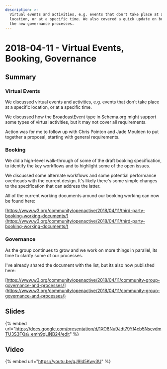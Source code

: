 ```yaml
---
description: >-
  Virtual events and activities, e.g. events that don't take place at a specific
  location, or at a specific time. We also covered a quick update on booking and
  the new governance processes.
---
```


# 2018-04-11 - Virtual Events, Booking, Governance

## Summary

### Virtual Events

We discussed virtual events and activities, e.g. events that don't take place at a specific location, or at a specific time.

We discussed how the BroadcastEvent type in Schema.org might support some types of virtual activities, but it may not cover all requirements.

Action was for me to follow up with Chris Pointon and Jade Moulden to put together a proposal, starting with general requirements.

### Booking

We did a high-level walk-through of some of the draft booking specification, to identify the key workflows and to highlight some of the open issues.

We discussed some alternate workflows and some potential performance overheads with the current design. It's likely there's some simple changes to the specification that can address the latter.

All of the current working documents around our booking working can now be found here:

[https://www.w3.org/community/openactive/2018/04/11/third-party-booking-working-documents/](https://www.w3.org/community/openactive/2018/04/11/third-party-booking-working-documents/)

### Governance

As the group continues to grow and we work on more things in parallel, its time to clarify some of our processes.

I've already shared the document with the list, but its also now published here:

[https://www.w3.org/community/openactive/2018/04/11/community-group-governance-and-processes/](https://www.w3.org/community/openactive/2018/04/11/community-group-governance-and-processes/)

## Slides

{% embed url="https://docs.google.com/presentation/d/1XO8Nu9Jdt79Yf4cb5NsevdmTU3S3FQa\_emh9qLiNB24/edit" %}

## Video

{% embed url="https://youtu.be/gJ9Id5Kwy3U" %}

